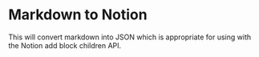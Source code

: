 # Markdown to Notion

This will convert markdown into JSON which is appropriate for using with the Notion add block children API.
